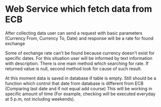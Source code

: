 # Web Service which fetch data from ECB

After collecting data user can send a request with basic parameters (Currency From, Currency To, Date) and response will be a rate for found exchange

Some of exchange rate can't be found because currency doesn't exist for specific dates. For this situation user will be informed by text information with description.
There is one main method which searching for rate. If returned value is null, second method look for cause of such result.


At this moment data is saved in database if table is empty. Still should be a function which control that date from database is different from ECB (Comparing last date and if not equal add course)
This will be working in specific amount of time (For example, checking will be executed everyday at 5 p.m, not including weekends). 
